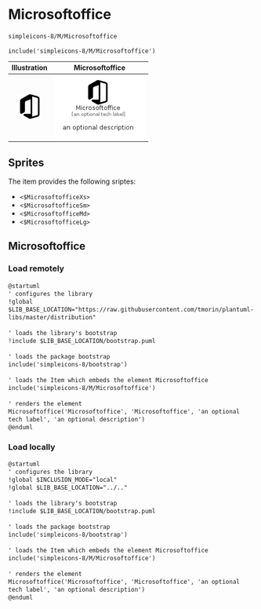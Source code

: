 # Microsoftoffice


```text
simpleicons-8/M/Microsoftoffice
```

```text
include('simpleicons-8/M/Microsoftoffice')
```



| Illustration | Microsoftoffice |
| :---: | :---: |
| ![illustration for Illustration](../../simpleicons-8/M/Microsoftoffice.png) | ![illustration for Microsoftoffice](../../simpleicons-8/M/Microsoftoffice.Local.png) |



## Sprites
The item provides the following sriptes:

- `<$MicrosoftofficeXs>`
- `<$MicrosoftofficeSm>`
- `<$MicrosoftofficeMd>`
- `<$MicrosoftofficeLg>`





## Microsoftoffice

### Load remotely
```plantuml
@startuml
' configures the library
!global $LIB_BASE_LOCATION="https://raw.githubusercontent.com/tmorin/plantuml-libs/master/distribution"

' loads the library's bootstrap
!include $LIB_BASE_LOCATION/bootstrap.puml

' loads the package bootstrap
include('simpleicons-8/bootstrap')

' loads the Item which embeds the element Microsoftoffice
include('simpleicons-8/M/Microsoftoffice')

' renders the element
Microsoftoffice('Microsoftoffice', 'Microsoftoffice', 'an optional tech label', 'an optional description')
@enduml
```

### Load locally
```plantuml
@startuml
' configures the library
!global $INCLUSION_MODE="local"
!global $LIB_BASE_LOCATION="../.."

' loads the library's bootstrap
!include $LIB_BASE_LOCATION/bootstrap.puml

' loads the package bootstrap
include('simpleicons-8/bootstrap')

' loads the Item which embeds the element Microsoftoffice
include('simpleicons-8/M/Microsoftoffice')

' renders the element
Microsoftoffice('Microsoftoffice', 'Microsoftoffice', 'an optional tech label', 'an optional description')
@enduml
```

